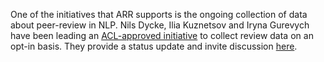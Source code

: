 One of the initiatives that ARR supports is the ongoing collection of data about peer-review in NLP. Nils Dycke, Ilia Kuznetsov and Iryna Gurevych have been leading an [ACL-approved initiative](https://www.aclweb.org/adminwiki/index.php?title=Review_Data_Collection_at_*ACL) to collect review data on an opt-in basis. They provide a status update and invite discussion [here](https://openreview.net/forum?id=28n-0nBPTch).
